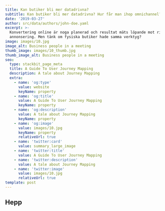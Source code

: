 ```yaml
---
title: Kan butiker bli mer datadrivna?
subtitle: Kan butiker bli mer datadrivna? Hur får man ihop omnichannel?
date: '2019-03-27'
author: src/data/authors/john-doe.yaml
excerpt: >-
  Konvertering online är noga planerad och resultat mäts löpande mot riktag
  annonsering. Men tänk om fysiska butiker hade samma verktyg?
image: images/10.jpg
image_alt: Business people in a meeting
thumb_image: images/10_thumb.jpg
thumb_image_alt: Business people in a meeting
seo:
  type: stackbit_page_meta
  title: A Guide To User Journey Mapping
  description: A tale about Journey Mapping
  extra:
    - name: 'og:type'
      value: website
      keyName: property
    - name: 'og:title'
      value: A Guide To User Journey Mapping
      keyName: property
    - name: 'og:description'
      value: A tale about Journey Mapping
      keyName: property
    - name: 'og:image'
      value: images/10.jpg
      keyName: property
      relativeUrl: true
    - name: 'twitter:card'
      value: summary_large_image
    - name: 'twitter:title'
      value: A Guide To User Journey Mapping
    - name: 'twitter:description'
      value: A tale about Journey Mapping
    - name: 'twitter:image'
      value: images/10.jpg
      relativeUrl: true
template: post
---
```

## Hepp
